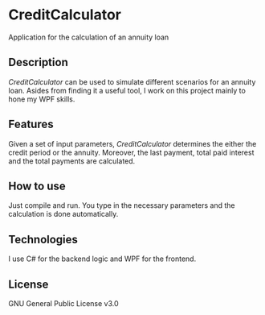 # CreditCalculator
Application for the calculation of an annuity loan

## Description
*CreditCalculator* can be used to simulate different scenarios for an annuity loan. 
Asides from finding it a useful tool, I work on this project mainly to hone my WPF skills.

## Features
Given a set of input parameters, *CreditCalculator* determines the either the credit period or the annuity.
Moreover, the last payment, total paid interest and the total payments are calculated.

## How to use
Just compile and run. You type in the necessary parameters and the calculation is done automatically.

## Technologies
I use C# for the backend logic and WPF for the frontend.

## License
GNU General Public License v3.0
